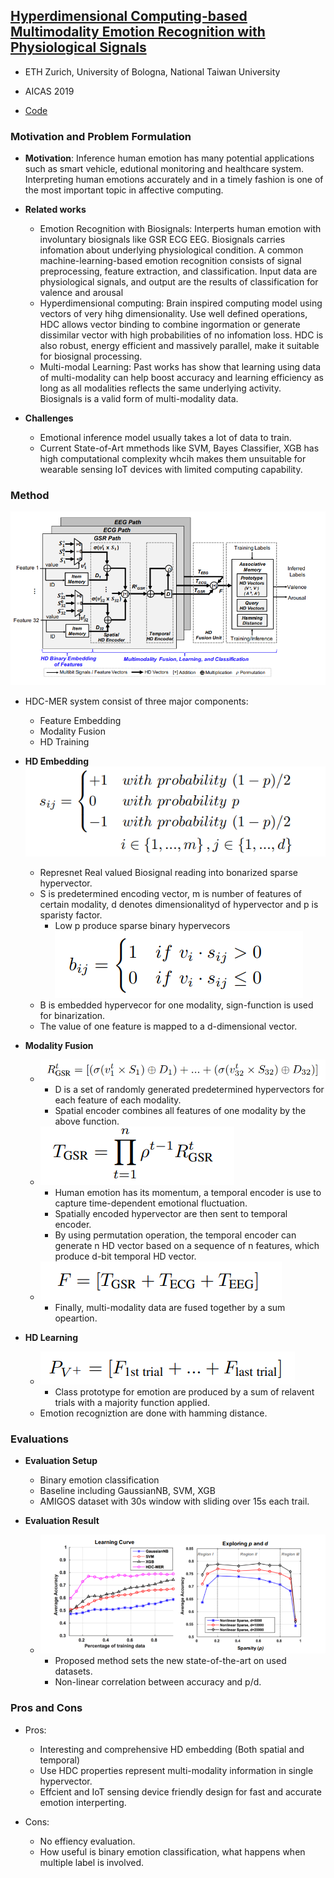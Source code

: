 ## [Hyperdimensional Computing-based Multimodality Emotion Recognition with Physiological Signals](https://ieeexplore.ieee.org/document/8771622)

* ETH Zurich, University of Bologna, National Taiwan University

* AICAS 2019

* [Code](https://github.com/enjui/HDC-MER)


### Motivation and Problem Formulation

* **Motivation**: Inference human emotion has many potential applications such as smart vehicle, edutional monitoring and healthcare system. Interpreting human emotions accurately and in a timely fashion is one of the most important topic in affective computing.

* **Related works**
  * Emotion Recognition with Biosignals: Interperts human emotion with involuntary biosignals like GSR ECG EEG. Biosignals carries infomation about underlying physiological condition. A common machine-learning-based emotion recognition consists of signal preprocessing, feature extraction, and classification. Input data are physiological signals, and output are the results of classification for valence and arousal
  * Hyperdimensional computing: Brain inspired computing model using vectors of very hihg dimensionality. Use well defined operations, HDC allows vector binding to combine ingormation or generate dissimilar vector with high probabilities of no infomation loss. HDC is also robust, energy efficient and massively parallel, make it suitable for biosignal processing. 
  * Multi-modal Learning: Past works has show that learning using data of multi-modality can help  boost accuracy and learning efficiency as long as all modalities reflects the same underlying activity. Biosignals is a valid form of multi-modality data.

* **Challenges**
  * Emotional inference model usually takes a lot of data to train.
  * Current State-of-Art mmethods like SVM, Bayes Classifier, XGB has high computational complexity whcih makes them unsuitable for wearable sensing IoT devices with limited computing capability.

### Method
![HDC-MER-Design](./HDC-MER-Design.PNG)
* HDC-MER system consist of three major components:
  * Feature Embedding
  * Modality Fusion
  * HD Training

* **HD Embedding**
  ![Embedding1](./Embedding1.PNG)
  * Represnet Real valued Biosignal reading into bonarized sparse hypervector.
  * S is predetermined encoding vector, m is number of features of certain modality, d denotes dimensionalityd of hypervector and p is sparisty factor.
    * Low p produce sparse binary hypervecors
      ![Embedding2](./Embedding2.PNG)
  * B is embedded hypervecor for one modality, sign-function is used for binarization.
  * The value of one feature is mapped to a d-dimensional vector.

* **Modality Fusion**
  * ![spatial_encoder](./spatial_encoder.PNG)
    * D is a set of randomly generated predetermined hypervectors for each feature of each modality.
    * Spatial encoder combines all features of one modality by the above function.
  * ![temporal_encoder](./temporal_encoder.PNG)
    * Human emotion has its momentum, a temporal encoder is use to capture time-dependent emotional fluctuation.
    * Spatially encoded hypervector are then sent to temporal encoder.
    * By using permutation operation, the temporal encoder can generate n HD vector based on a sequence of n features, which produce d-bit temporal HD vector.
  * ![Modality_Fusion](./Modality_Fusion.PNG)
    * Finally, multi-modality data are fused together by a sum opeartion.

* **HD Learning**
  * ![Class_Prototype](./Class_Prototype.PNG)
    * Class prototype for emotion are produced by a sum of relavent trials with a majority function applied.
  * Emotion recogniztion are done with hamming distance.


### Evaluations

* **Evaluation Setup**
    * Binary emotion classification
    * Baseline including GaussianNB, SVM, XGB
    * AMIGOS dataset with 30s window with sliding over 15s each trail.
    
* **Evaluation Result**
  * ![result](./result.PNG)
    * Proposed method sets the new state-of-the-art on used datasets.
    * Non-linear correlation between accuracy and p/d.


### Pros and Cons

* Pros:
    * Interesting and comprehensive HD embedding (Both spatial and temporal)
    * Use HDC properties represent multi-modality information in single hypervector.
    * Effcient and IoT sensing device friendly design for fast and accurate emotion interperting.

* Cons:
    * No effiency evaluation.
    * How useful is binary emotion classification, what happens when multiple label is involved.